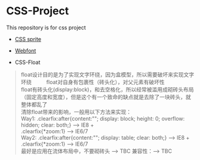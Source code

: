 # CSS-Project
This repository is for css project

* [CSS sprite](https://github.com/dudulaopo833/CSS-Projects/tree/master/CSS-Sprite)
* [Webfont]()




* CSS-Float
 > float设计目的是为了实现文字环绕，因为盒模型，所以需要破坏来实现文字环绕 　   　 
 > float对自身有包裹性（砖头化），对父元素有破坏性　　     
 > float有砖头化(display:block)，和去空格化，所以经常被滥用成砌砖头布局（固定高度和宽度），但是这个有一个致命的缺点就是去除了一块砖头，就整体都乱了　　    
 > 清除float带来的影响，一般用以下方法来实现：　　   
Way1: .clearfix:after{content:""; display: block; height: 0; overflow: hidden; clear: both;} --> IE8 +    
      .clearfix{*zoom:1} --> IE6/7    
Way2: .clearfix:after{content:""; display: table; clear: both;} --> IE8 +   
      .clearfix{*zoom:1} --> IE6/7   
 > 最好是应用在流体布局中，不要砌砖头 --> TBC
 > 兼容性：--> TBC
